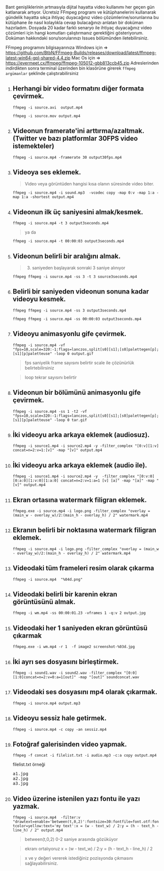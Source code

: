 Bant genişliklerinin artmasıyla dijital hayatta video kullanımı her geçen gün katlanarak artıyor. Ücretsiz FFmpeg programı ve kütüphanelerini kullanarak gündelik hayatta sıkça ihtiyaç duyacağınız video çözümlerine/sorunlarına bu kütüphane ile nasıl kolaylıkla cevap bulacağınızı anlatan bir doküman hazırladım. Dosyada 20 kadar farklı senaryo ile ihtiyaç duyacağınız video çözümleri için hangi komutları çalıştırmanız gerektiğini gösteriyorum. Doküman hakkındaki soru/sorularınızı Issues bölümünden iletebilirsiniz.

FFmpeg programını bilgisayarınıza
Windows için => https://github.com/BtbN/FFmpeg-Builds/releases/download/latest/ffmpeg-latest-win64-gpl-shared-4.4.zip 
Mac Os için => https://evermeet.cx/ffmpeg/ffmpeg-105012-gbb813ccb45.zip
Adreslerinden indirdikten sonra terminal üzerinden bin klasörüne girerek `ffmpeg argümanlar` şeklinde çalıştırabilirsiniz

<ol>
  <li><h2>Herhangi bir video formatını diğer formata çevirmek.</h2> </li>

`ffmpeg -i source.avi  output.mp4`

`ffmpeg -i source.mov output.mp4`

<li><h2>Videonun framerate'ini arttırma/azaltmak. (Twitter ve bazı platformlar 30FPS video istemekteler)</h2> </li>

`ffmpeg -i source.mp4 -framerate 30 output30fps.mp4`

 <li><h2> Videoya ses eklemek.</h2></li>
 
 > Video veya görüntüden hangisi kısa olanın süresinde video biter.
  
`ffmpeg -i source.mp4 -i sound.mp3  -vcodec copy -map 0:v -map 1:a -map 1:a -shortest output.mp4`
  

<li><h2> Videonun ilk üç saniyesini almak/kesmek.</li></h2>
  
`ffmpeg -i source.mp4 -t 3 output3seconds.mp4`
  
> ya da 

`ffmpeg -i source.mp4 -t 00:00:03 output3seconds.mp4`

<li><h2> Videonun belirli bir aralığını almak.</li></h2>
  
> 3. saniyeden başlayarak sonraki 3 saniye alınıyor

`ffmpeg ffmpeg -i source.mp4 -ss 3 -t 3 source3seconds.mp4`

<li><h2>  Belirli bir saniyeden videonun sonuna kadar videoyu kesmek.</li></h2>

`ffmpeg ffmpeg -i source.mp4 -ss 3 output3seconds.mp4`

`ffmpeg ffmpeg -i source.mp4 -ss 00:00:03 output3seconds.mp4`


<li><h2> Videoyu animasyonlu gife çevirmek.</h2></li>

`ffmpeg -i source.mp4 -vf "fps=10,scale=320:-1:flags=lanczos,split[s0][s1];[s0]palettegen[p];[s1][p]paletteuse" -loop 0 output.gif`

> fps saniyelik frame sayısını belirtir scale ile çözünürlük belirtebilirsiniz
  
> loop tekrar sayısını belirtir

<li><h2>Videonun bir bölümünü animasyonlu gife çevirmek.</h2></li>
  
`ffmpeg -i source.mp4 -ss 1 -t2 -vf "fps=10,scale=320:-1:flags=lanczos,split[s0][s1];[s0]palettegen[p];[s1][p]paletteuse" -loop 0 tar.gif`

<li><h2>İki videoyu arka arkaya eklemek (audiosuz).</h2></li>
  
`ffmpeg -i source1.mp4 -i source2.mp4 -y -filter_complex "[0:v][1:v] concat=n=2:v=1:[v]" -map "[v]" output.mp4`

<li><h2> İki videoyu arka arkaya eklemek (audio ile).</h2></li>

`ffmpeg -i source1.mp4 -i source2.mp4 -y  -filter_complex "[0:v:0][0:a:0][1:v:0][1:a:0] concat=n=2:v=1:a=1 [v] [a]" -map "[a]" -map "[v]" output.mp4`

<li><h2>Ekran ortasına watermark filigran eklemek.</h2></li>
  
`ffmpeg.exe -i source.mp4 -i logo.png -filter_complex "overlay = (main_w - overlay_w)/2:(main_h - overlay_h) / 2" watermark.mp4 `

<li><h2> Ekranın belirli bir noktasına watermark filigran eklemek.</h2> </li>
  
`ffmpeg -i source.mp4 -i logo.png -filter_complex "overlay = (main_w - overlay_w)/2:(main_h - overlay_h) / 2" watermark.mp4 `

<li><h2> Videodaki tüm frameleri resim olarak çıkarma</h2> </li>
  
`ffmpeg -i source.mp4  "%04d.png"`

<li><h2> Videodaki belirli bir karenin ekran görüntüsünü almak.</h2> </li>
  
`ffmpeg -i wm.mp4 -ss 00:00:01.23 -vframes 1 -q:v 2 output.jpg`

<li><h2> Videodaki her 1 saniyeden ekran görüntüsü çıkarmak</h2> </li>
  
`ffmpeg.exe -i wm.mp4 -r 1  -f image2 screenshot-%03d.jpg`

<li><h2> İki ayrı ses dosyasını birleştirmek.</h2> </li>
  
`ffmpeg -i sound1.wav -i sound2.wav -filter_complex "[0:0][1:0]concat=n=2:v=0:a=1[out]" -map "[out]" soundconcat.wav`

<li><h2> Videodaki ses dosyasını mp4 olarak çıkarmak.</h2></li>

`ffmpeg -i source.mp4 output.mp3`

<li><h2> Videoyu sessiz hale getirmek.</h2></li>

`ffmpeg -i source.mp4 -c copy -an sessiz.mp4`

<li><h2> Fotoğraf galerisinden video yapmak. </h2></li>

`ffmpeg -f concat -i filelist.txt -i audio.mp3 -c:a copy output.mp4`

filelist.txt örneği
<pre>
a1.jpg
a2.jpg
a3.jpg
</pre>
<li><h2>Video üzerine istenilen yazı fontu ile yazı yazmak.</h2></li>

`ffmpeg -i source.mp4  -filter:v "drawtext=enable='between(t,0,2)':fontsize=30:fontfile=font.otf:fontcolor=yellow:text='my text':x = (w - text_w) / 2:y = (h - text_h - line_h) / 2" output.mp4`

> between(t,0,2) 0-2 saniye arasında gözüküyor
 
> ekranı ortalıyoruz x = (w - text_w) / 2:y = (h - text_h - line_h) / 2

> x ve y değeri vererek istediğiniz pozisyonda çıkmasını sağlayabilirsiniz.
</ol>
